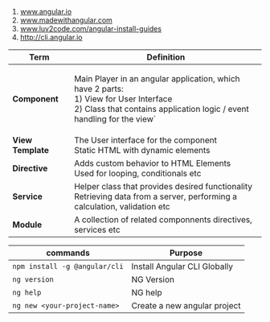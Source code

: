 1. www.angular.io
2. www.madewithangular.com
3. www.luv2code.com/angular-install-guides
4. http://cli.angular.io

|Term|Definition|
---|---|
| **Component** |  <p>     Main Player in an angular application, which have 2 parts: </br> 1) View for User Interface </br>2) Class that contains application logic / event handling for the view`</p>|
| **View Template** |The User interface for the component </br> Static HTML with dynamic elements|
| **Directive** |Adds custom behavior to HTML Elements </br> Used for looping, conditionals etc|
| **Service** |Helper class that provides desired functionality </br> Retrieving data from a server, performing a calculation, validation etc|
| **Module** |A collection of related componnents directives, services etc|


|commands|Purpose|
---|---|
|`npm install -g @angular/cli`  | Install Angular CLI Globally|
|`ng version`| NG Version|
|`ng help`|NG help|
|`ng new <your-project-name>`| Create a new angular project|
